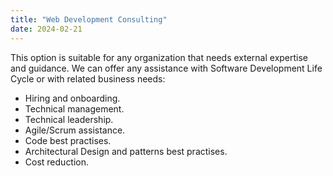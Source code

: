 ```yaml
---
title: "Web Development Consulting"
date: 2024-02-21
---
```


This option is suitable for any organization that needs external expertise and guidance. We can offer any
assistance with Software Development Life Cycle or with related business needs: 
- Hiring and onboarding.
- Technical management.
- Technical leadership.
- Agile/Scrum assistance.
- Code best practises.
- Architectural Design and patterns best practises.
- Cost reduction.